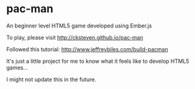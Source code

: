 # pac-man
An beginner level HTML5 game developed using Ember.js

To play, please visit http://cksteven.github.io/pac-man

Followed this tutorial: http://www.jeffreybiles.com/build-pacman

It's just a little project for me to know what it feels like to develop HTML5 games...

I might not update this in the future.
